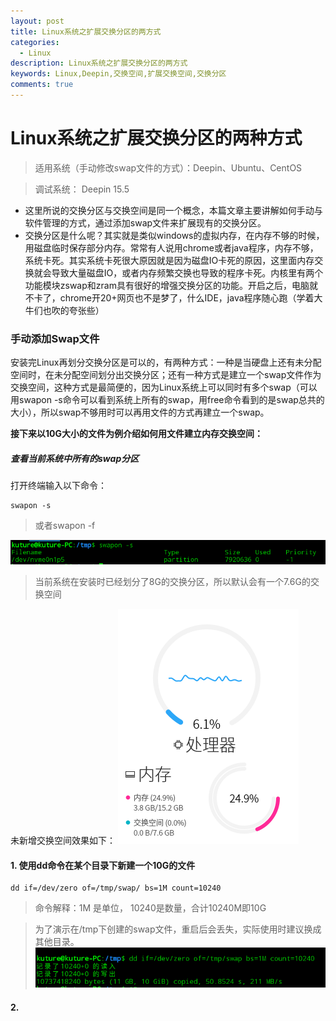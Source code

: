 ```yaml
---
layout: post
title: Linux系统之扩展交换分区的两方式
categories:
  - Linux
description: Linux系统之扩展交换分区的两方式
keywords: Linux,Deepin,交换空间,扩展交换空间,交换分区
comments: true
---
```



# Linux系统之扩展交换分区的两种方式
> 适用系统（手动修改swap文件的方式）：Deepin、Ubuntu、CentOS

> 调试系统： Deepin 15.5


* 这里所说的交换分区与交换空间是同一个概念，本篇文章主要讲解如何手动与软件管理的方式，通过添加swap文件来扩展现有的交换分区。
* 交换分区是什么呢？其实就是类似windows的虚拟内存，在内存不够的时候，用磁盘临时保存部分内存。常常有人说用chrome或者java程序，内存不够，系统卡死。其实系统卡死很大原因就是因为磁盘IO卡死的原因，这里面内存交换就会导致大量磁盘IO，或者内存频繁交换也导致的程序卡死。内核里有两个功能模块zswap和zram具有很好的增强交换分区的功能。开启之后，电脑就不卡了，chrome开20+网页也不是梦了，什么IDE，java程序随心跑（学着大牛们也吹的夸张些）

### 手动添加Swap文件
安装完Linux再划分交换分区是可以的，有两种方式：一种是当硬盘上还有未分配空间时，在未分配空间划分出交换分区；还有一种方式是建立一个swap文件作为交换空间，这种方式是最简便的，因为Linux系统上可以同时有多个swap（可以用swapon -s命令可以看到系统上所有的swap，用free命令看到的是swap总共的大小），所以swap不够用时可以再用文件的方式再建立一个swap。

**接下来以10G大小的文件为例介绍如何用文件建立内存交换空间：**
##### 查看当前系统中所有的swap分区
打开终端输入以下命令：
```
swapon -s
```
>或者swapon -f


![Swap00](/images/posts/Linux/Swap00.png)

> 当前系统在安装时已经划分了8G的交换分区，所以默认会有一个7.6G的交换空间

未新增交换空间效果如下：
![Swap01](/images/posts/Linux/Swap01.png)

#### 1. 使用dd命令在某个目录下新建一个10G的文件
```
dd if=/dev/zero of=/tmp/swap/ bs=1M count=10240
```
> 命令解释：1M 是单位， 10240是数量，合计10240M即10G

>为了演示在/tmp下创建的swap文件，重启后会丢失，实际使用时建议换成其他目录。 
![Swap02](/images/posts/Linux/Swap02.png)


#### 2. 
